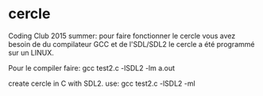 # cercle
Coding Club 2015 summer:
pour faire fonctionner le cercle vous avez besoin de du compilateur GCC et de l'SDL/SDL2
le cercle a été programmé sur un LINUX.

Pour le compiler faire:
gcc test2.c -lSDL2 -lm 
a.out

create cercle in C with SDL2. use: gcc test2.c -lSDL2 -ml
